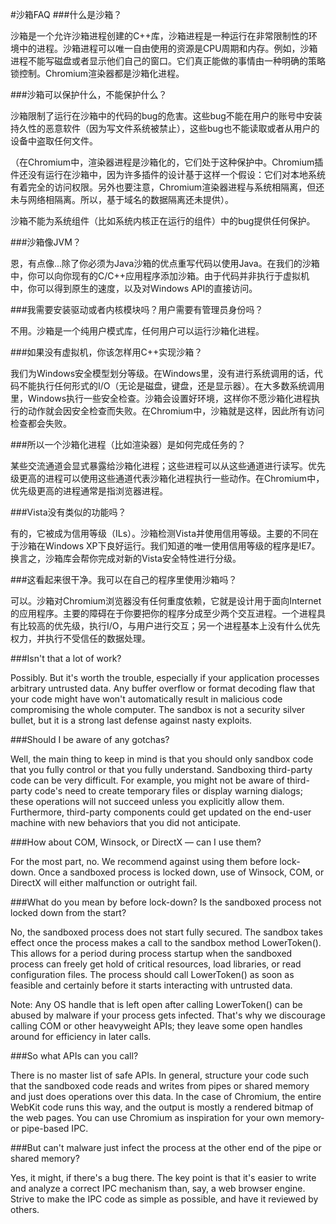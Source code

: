 #沙箱FAQ
###什么是沙箱？

沙箱是一个允许沙箱进程创建的C++库，沙箱进程是一种运行在非常限制性的环境中的进程。沙箱进程可以唯一自由使用的资源是CPU周期和内存。例如，沙箱进程不能写磁盘或者显示他们自己的窗口。它们真正能做的事情由一种明确的策略锁控制。Chromium渲染器都是沙箱化进程。


###沙箱可以保护什么，不能保护什么？

沙箱限制了运行在沙箱中的代码的bug的危害。这些bug不能在用户的账号中安装持久性的恶意软件（因为写文件系统被禁止），这些bug也不能读取或者从用户的设备中盗取任何文件。

（在Chromium中，渲染器进程是沙箱化的，它们处于这种保护中。Chromium插件还没有运行在沙箱中，因为许多插件的设计基于这样一个假设：它们对本地系统有着完全的访问权限。另外也要注意，Chromium渲染器进程与系统相隔离，但还未与网络相隔离。所以，基于域名的数据隔离还未提供）。

沙箱不能为系统组件（比如系统内核正在运行的组件）中的bug提供任何保护。


###沙箱像JVM？

恩，有点像...除了你必须为Java沙箱的优点重写代码以使用Java。在我们的沙箱中，你可以向你现有的C/C++应用程序添加沙箱。由于代码并非执行于虚拟机中，你可以得到原生的速度，以及对Windows API的直接访问。


###我需要安装驱动或者内核模块吗？用户需要有管理员身份吗？

不用。沙箱是一个纯用户模式库，任何用户可以运行沙箱化进程。

###如果没有虚拟机，你该怎样用C++实现沙箱？

我们为Windows安全模型划分等级。在Windows里，没有进行系统调用的话，代码不能执行任何形式的I/O（无论是磁盘，键盘，还是显示器）。在大多数系统调用里，Windows执行一些安全检查。沙箱会设置好环境，这样你不愿沙箱化进程执行的动作就会因安全检查而失败。在Chromium中，沙箱就是这样，因此所有访问检查都会失败。


###所以一个沙箱化进程（比如渲染器）是如何完成任务的？

某些交流通道会显式暴露给沙箱化进程；这些进程可以从这些通道进行读写。优先级更高的进程可以使用这些通道代表沙箱化进程执行一些动作。在Chromium中，优先级更高的进程通常是指浏览器进程。


###Vista没有类似的功能吗？

有的，它被成为信用等级（ILs）。沙箱检测Vista并使用信用等级。主要的不同在于沙箱在Windows XP下良好运行。我们知道的唯一使用信用等级的程序是IE7。换言之，沙箱库会帮你完成对新的Vista安全特性进行分级。


###这看起来很干净。我可以在自己的程序里使用沙箱吗？

可以。沙箱对Chromium浏览器没有任何重度依赖，它就是设计用于面向Internet的应用程序。主要的障碍在于你要把你的程序分成至少两个交互进程。一个进程具有比较高的优先级，执行I/O，与用户进行交互；另一个进程基本上没有什么优先权力，并执行不受信任的数据处理。


###Isn't that a lot of work?

Possibly. But it's worth the trouble, especially if your application processes arbitrary untrusted data. Any buffer overflow or format decoding flaw that your code might have won't automatically result in malicious code compromising the whole computer. The sandbox is not a security silver bullet, but it is a strong last defense against nasty exploits.

###Should I be aware of any gotchas?

Well, the main thing to keep in mind is that you should only sandbox code that you fully control or that you fully understand. Sandboxing third-party code can be very difficult. For example, you might not be aware of third-party code's need to create temporary files or display warning dialogs; these operations will not succeed unless you explicitly allow them. Furthermore, third-party components could get updated on the end-user machine with new behaviors that you did not anticipate.

###How about COM, Winsock, or DirectX — can I use them?

For the most part, no. We recommend against using them before lock-down. Once a sandboxed process is locked down, use of Winsock, COM, or DirectX will either malfunction or outright fail.

###What do you mean by before lock-down? Is the sandboxed process not locked down from the start?

No, the sandboxed process does not start fully secured. The sandbox takes effect once the process makes a call to the sandbox method LowerToken(). This allows for a period during process startup when the sandboxed process can freely get hold of critical resources, load libraries, or read configuration files. The process should call LowerToken() as soon as feasible and certainly before it starts interacting with untrusted data. 

Note: Any OS handle that is left open after calling LowerToken() can be abused by malware if your process gets infected. That's why we discourage calling COM or other heavyweight APIs; they leave some open handles around for efficiency in later calls.

###So what APIs can you call?

There is no master list of safe APIs. In general, structure your code such that the sandboxed code reads and writes from pipes or shared memory and just does operations over this data. In the case of Chromium, the entire WebKit code runs this way, and the output is mostly a rendered bitmap of the web pages. You can use Chromium as inspiration for your own memory- or pipe-based IPC.

###But can't malware just infect the process at the other end of the pipe or shared memory?

Yes, it might, if there's a bug there. The key point is that it's easier to write and analyze a correct IPC mechanism than, say, a web browser engine. Strive to make the IPC code as simple as possible, and have it reviewed by others.